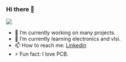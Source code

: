### Hi there 👋
<img src="https://github-readme-stats.vercel.app/api?username=aman-rkl&show_icons=true&count_private=true&theme=radical ">
<!-- <img  src="https://github-readme-stats.vercel.app/api/top-langs/?username=aman-rkl&theme=dark&hide_langs_below=1" /> -->
<!--<img src="https://visitor-badge.glitch.me/badge?page_id=aman-rkl.visitor-badge"/> -->

- 🔭 I’m currently working on many projects.
- 🌱 I’m currently learning electronics and vlsi.
- 📫 How to reach me: [Linkedin](https://www.linkedin.com/in/aman-sagar-ba4820193/)
- ⚡ Fun fact: I love PCB.
<!-- 👯 I’m looking to collaborate on Rob_-->
<!-- 🤔 I’m looking for help with ... -->
<!-- 💬 Ask me about ...-->
 <!-- - 📫 How to reach me: [Linkedin](https://www.linkedin.com/in/aman-sagar-ba4820193/)-->
<!-- 😄 Pronouns: ... -->
<!-- - ⚡ Fun fact: I drink Water.-->

